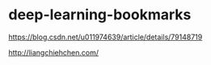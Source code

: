 # deep-learning-bookmarks

https://blog.csdn.net/u011974639/article/details/79148719

http://liangchiehchen.com/
